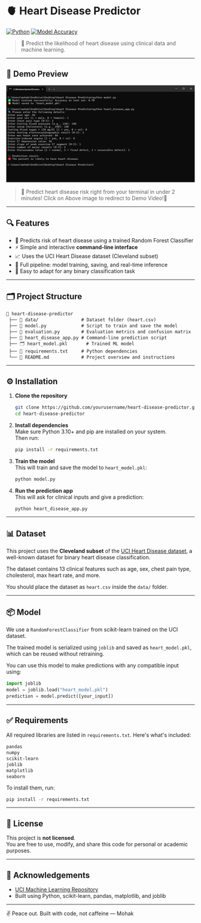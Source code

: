 # 🫀 Heart Disease Predictor

[![Python](https://img.shields.io/badge/Python-3.10-blue.svg)](https://www.python.org/)
[![Model Accuracy](https://img.shields.io/badge/Model%20Accuracy-85%25-green)]()

> 🎯 Predict the likelihood of heart disease using clinical data and machine learning.

---

## 📸 Demo Preview

[![Watch the video](https://github.com/mohakamitpatel/heart-disease-predictor/blob/main/assets/Screenshot%202025-06-18%20190147.png)](https://www.youtube.com/watch?v=n2kXr99IVzU)

> 🔧 Predict heart disease risk right from your terminal in under 2 minutes! Click on Above image to redirect to Demo Video!🫡

---

## 🔍 Features

- 🧠 Predicts risk of heart disease using a trained Random Forest Classifier  
- ⚡ Simple and interactive **command-line interface**
- 📈 Uses the UCI Heart Disease dataset (Cleveland subset)
- 🔄 Full pipeline: model training, saving, and real-time inference
- 🧪 Easy to adapt for any binary classification task

---

## 🗂️ Project Structure

```
📂 heart-disease-predictor
 ├── 📁 data/                # Dataset folder (heart.csv)
 ├── 🧠 model.py             # Script to train and save the model
 ├── 🧪 evaluation.py        # Evaluation metrics and confusion matrix
 ├── 🧠 heart_disease_app.py # Command-line prediction script
 ├── 🗂️ heart_model.pkl       # Trained ML model
 ├── 📜 requirements.txt     # Python dependencies
 └── 📘 README.md            # Project overview and instructions
```

---

## ⚙️ Installation

1. **Clone the repository**  
   ```bash
   git clone https://github.com/yourusername/heart-disease-predictor.git
   cd heart-disease-predictor
   ```

2. **Install dependencies**  
   Make sure Python 3.10+ and pip are installed on your system.  
   Then run:
   ```bash
   pip install -r requirements.txt
   ```

3. **Train the model**  
   This will train and save the model to `heart_model.pkl`:
   ```bash
   python model.py
   ```

4. **Run the prediction app**  
   This will ask for clinical inputs and give a prediction:
   ```bash
   python heart_disease_app.py
   ```

---

## 📊 Dataset

This project uses the **Cleveland subset** of the [UCI Heart Disease dataset](https://archive.ics.uci.edu/ml/datasets/Heart+Disease), a well-known dataset for binary heart disease classification.

The dataset contains 13 clinical features such as age, sex, chest pain type, cholesterol, max heart rate, and more.

You should place the dataset as `heart.csv` inside the `data/` folder.

---

## 📦 Model

We use a `RandomForestClassifier` from scikit-learn trained on the UCI dataset.

The trained model is serialized using `joblib` and saved as `heart_model.pkl`, which can be reused without retraining.

You can use this model to make predictions with any compatible input using:

```python
import joblib
model = joblib.load("heart_model.pkl")
prediction = model.predict([your_input])
```

---

## ✅ Requirements

All required libraries are listed in `requirements.txt`. Here's what's included:

```
pandas
numpy
scikit-learn
joblib
matplotlib
seaborn
```

To install them, run:

```bash
pip install -r requirements.txt
```

---

## 📄 License

This project is **not licensed**.  
You are free to use, modify, and share this code for personal or academic purposes.

---

## 🙌 Acknowledgements

- [UCI Machine Learning Repository](https://archive.ics.uci.edu/ml/index.php)
- Built using Python, scikit-learn, pandas, matplotlib, and joblib

---

✌️ Peace out. Built with code, not caffeine — Mohak
